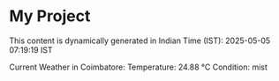 # My Project

This content is dynamically generated in Indian Time (IST): 2025-05-05 07:19:19 IST


Current Weather in Coimbatore:
Temperature: 24.88 °C
Condition: mist
